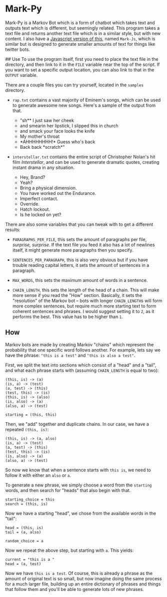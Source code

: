 # Mark-Py
Mark-Py is a Markov Bot which is a form of chatbot which takes text and outputs text which is different, but seemingly related. This program takes a text file and returns another text file which is in a similar style, but with new content. I also have a [Javascript version of this](https://github.com/ollybritton/Mark-Js), named `Mark-Js`, which is similar but is designed to generate smaller amounts of text for things like twitter bots.

## Use
To use the program itself, first you need to place the text file in the directory, and then link to it in the `FILE` variable near the top of the script. If you want to set a specific output location, you can also link to that in the `OUTPUT` variable.

There are a couple files you can try yourself, located in the `samples` directory.

+ `rap.txt` contains a vast majority of Eminem's songs, which can be used to generate awesome new songs. Here's a sample of the output from that.
  + "sh\*\* I just saw her cheek
  + and smearin her lipstick, I slipped this in church
  + and smack your face looks the knife
  + My mother's throat
  + \*AHHHHHHHH!\* Guess who's back
  + Back back \*scratch\*"


+ `interstellar.txt` contains the entire script of Christopher Nolan's hit film *Interstellar*, and can be used to generate dramatic quotes, creating instant drama in any situation.
  - Hey, Brand?
  - Yeah?
  - Bring a physical dimension.
  - You have worked out the Endurance.
  - Imperfect contact.
  - Override.
  - Hatch lockout.
  - Is he locked on yet?

There are also some variables that you can tweak with to get a different results:

+ `PARAGRAPHS_PER_FILE`, this sets the amount of paragraphs per file, *surprise, surprise*. If the text file you feed it also has a lot of newlines itself, it might generate more paragraphs then you specify.

+ `SENTENCES_PER_PARAGRAPH`, this is also very obvious but if you have trouble reading capital letters, it sets the amount of sentences in a paragraph.

+ `MAX_WORDS`, this sets the maximum amount of words in a sentence.

+ `CHAIN_LENGTH`, this sets the length of the head of a chain. This will make more sense if you read the "How" section. Basically, it sets the "resolution" of the Markov bot – bots with longer `CHAIN_LENGTH`s will form more complex sentences, but require much more starting text to form coherent sentences and phrases. I would suggest setting it to `2`, as it performs the best. This value has to be higher than `1`.

## How
Markov bots are made by creating Markov "chains" which represent the probability that one specific word follows another. For example, lets say we have the phrase: `"this is a test"` and `"this is also a test"`.

First, we split the text into sections which consist of a "head" and a "tail", and what each phrase starts with (assuming `CHAIN_LENGTH` is equal to two):

    (this, is) -> (a)
    (is, a) -> (test)
    (a, test) -> (this)
    (test, this) -> (is)
    (this, is) -> (also)
    (is, also) -> (a)
    (also, a) -> (test)

    starting = (this, this)

Then, we "add" together and duplicate chains. In our case, we have a repeated `(this, is)`:

    (this, is) -> (a, also)
    (is, a) -> (test)
    (a, test) -> (this)
    (test, this) -> (is)
    (is, also) -> (a)
    (also, a) -> (test)

So now we know that when a sentence starts with `this is`, we need to follow it with either an `also` or `a`.

To generate a new phrase, we simply choose a word from the `starting` words, and then search for "heads" that also begin with that.

    starting_choice = this
    search = (this, is)

Now we have a starting "head", we chose from the available words in the "tail":

    head = (this, is)
    tail = (a, also)

    random_choice = a

Now we repeat the above step, but starting with `a`. This yields:

    current = "this is a "
    head = (a, test)

Now we have `this is a test`. Of course, this is already a phrase as the amount of original text is so small, but now imagine doing the same process for a much larger file, building up an entire dictionary of phrases and things that follow them and you'll be able to generate lots of new phrases.

